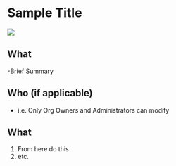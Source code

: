 # Sample Title 

![](/assets/gifs/yourimagehere.gif)
 
 ## What
-Brief Summary 

## Who (if applicable) 
- i.e. Only Org Owners and Administrators can modify 

## What 
1. From here do this 
2. etc. 
